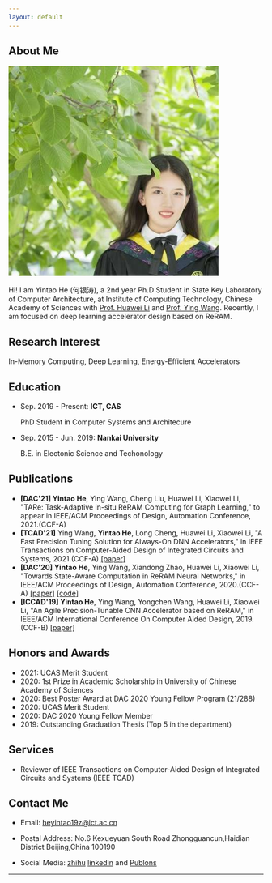 ```yaml
---
layout: default
---
```


## About Me

<img class="profile-picture" src="yintao.jpg">

Hi! I am Yintao He (何银涛), a 2nd year Ph.D Student in State Key Laboratory of Computer Architecture, at Institute of Computing Technology, Chinese Academy of Sciences with [Prof. Huawei Li](http://people.ucas.ac.cn/~lihuawei) and [Prof. Ying Wang](https://wangying-ict.github.io/). Recently, I am focused on deep learning accelerator design based on ReRAM.


## Research Interest

In-Memory Computing, Deep Learning, Energy-Efficient Accelerators

## Education
* Sep. 2019 - Present: **ICT, CAS**

   PhD Student in Computer Systems and Architecure


* Sep. 2015 - Jun. 2019: **Nankai University**

   B.E. in Electonic Science and Techonology

## Publications

- **[DAC'21] Yintao He**, Ying Wang, Cheng Liu, Huawei Li, Xiaowei Li, "TARe: Task-Adaptive in-situ ReRAM Computing for Graph Learning," to appear in IEEE/ACM Proceedings of Design, Automation Conference, 2021.(CCF-A)
- **[TCAD'21]** Ying Wang, **Yintao He**, Long Cheng, Huawei Li, Xiaowei Li, "A Fast Precision Tuning Solution for Always-On DNN Accelerators," in IEEE Transactions on Computer-Aided Design of Integrated Circuits and Systems, 2021.(CCF-A) [\[paper\]](https://ieeexplore.ieee.org/document/9455397)
- **[DAC'20] Yintao He**, Ying Wang, Xiandong Zhao, Huawei Li, Xiaowei Li, "Towards State-Aware Computation in ReRAM Neural Networks," in IEEE/ACM Proceedings of Design, Automation Conference, 2020.(CCF-A) [\[paper\]](https://ieeexplore.ieee.org/document/9218729) [\[code\]](https://github.com/wangying-ict/BWN_Shift)
- **[ICCAD'19] Yintao He**, Ying Wang, Yongchen Wang, Huawei Li, Xiaowei Li, "An Agile Precision-Tunable CNN Accelerator based on ReRAM," in IEEE/ACM International Conference On Computer Aided Design, 2019.(CCF-B) [\[paper\]](https://ieeexplore.ieee.org/document/8942163)

## Honors and Awards

* 2021: UCAS Merit Student
* 2020: 1st Prize in Academic Scholarship in University of Chinese Academy of Sciences
* 2020: Best Poster Award at DAC 2020 Young Fellow Program (21/288)
* 2020: UCAS Merit Student
* 2020: DAC 2020 Young Fellow Member
* 2019: Outstanding Graduation Thesis (Top 5 in the department)

## Services

* Reviewer of IEEE Transactions on Computer-Aided Design of Integrated Circuits and Systems (IEEE TCAD)

## Contact Me

* Email: [heyintao19z@ict.ac.cn](mailto:heyintao19z@ict.ac.cn)

* Postal Address: No.6 Kexueyuan South Road Zhongguancun,Haidian District Beijing,China 100190

* Social Media: [zhihu](https://www.zhihu.com/people/he-jie-7-55)  [linkedin](https://www.linkedin.com/in/yintao-he-6b3637159/?originalSubdomain) and [Publons](https://publons.com/researcher/4530225/yintao-he/)

---


